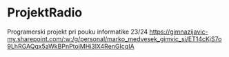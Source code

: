 # ProjektRadio
 Programerski projekt pri pouku informatike 23/24
 https://gimnazijavic-my.sharepoint.com/:w:/g/personal/marko_medvesek_gimvic_si/ET14cKjS7o9LhRGAQqx5aWkBPnPtojMHi3lX4RenGIcqIA
